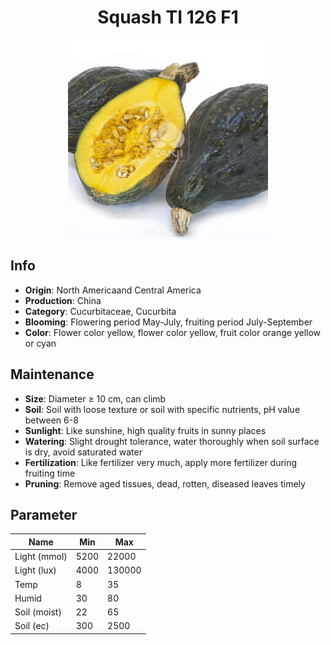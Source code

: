 <h1 align='center'>Squash TI 126 F1</h1>
<p align="center">
    <img 
        align='center'
        width='320'
        src="../images/squash ti 126 f1.png" 
        alt='Squash TI 126 F1' />
</p>

## Info

 - **Origin**: North Americaand Central America
 - **Production**: China
 - **Category**: Cucurbitaceae, Cucurbita
 - **Blooming**: Flowering period May-July, fruiting period July-September
 - **Color**: Flower color yellow, flower color yellow, fruit color orange yellow or cyan

## Maintenance

 - **Size**: Diameter ≥ 10 cm, can climb
 - **Soil**: Soil with loose texture or soil with specific nutrients, pH value between 6-8
 - **Sunlight**: Like sunshine, high quality fruits in sunny places
 - **Watering**: Slight drought tolerance, water thoroughly when soil surface is dry, avoid saturated water
 - **Fertilization**: Like fertilizer very much, apply more fertilizer during fruiting time
 - **Pruning**: Remove aged tissues, dead, rotten, diseased leaves timely

## Parameter

| Name         | Min  | Max   |
|--------------|------|-------|
| Light (mmol) | 5200 | 22000  |
| Light (lux)  | 4000 | 130000 |
| Temp         | 8    | 35    |
| Humid        | 30   | 80    |
| Soil (moist) | 22   | 65    |
| Soil (ec)    | 300  | 2500  |
